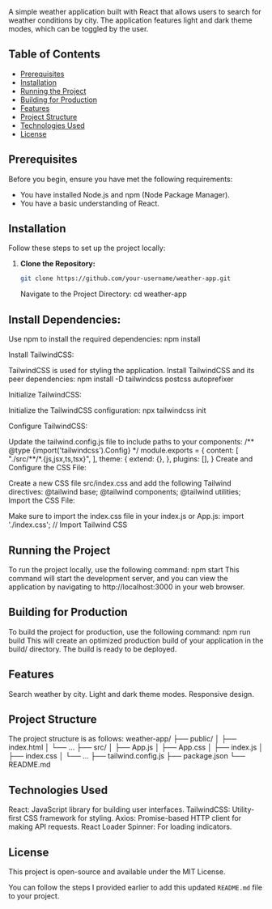 

A simple weather application built with React that allows users to search for weather conditions by city. The application features light and dark theme modes, which can be toggled by the user.

## Table of Contents

- [Prerequisites](#prerequisites)
- [Installation](#installation)
- [Running the Project](#running-the-project)
- [Building for Production](#building-for-production)
- [Features](#features)
- [Project Structure](#project-structure)
- [Technologies Used](#technologies-used)
- [License](#license)

## Prerequisites

Before you begin, ensure you have met the following requirements:

- You have installed Node.js and npm (Node Package Manager).
- You have a basic understanding of React.

## Installation

Follow these steps to set up the project locally:

1. **Clone the Repository:**

   ```bash
   git clone https://github.com/your-username/weather-app.git
   ```

   Navigate to the Project Directory:
   cd weather-app

## Install Dependencies:

Use npm to install the required dependencies:
npm install

Install TailwindCSS:

TailwindCSS is used for styling the application. Install TailwindCSS and its peer dependencies:
npm install -D tailwindcss postcss autoprefixer

Initialize TailwindCSS:

Initialize the TailwindCSS configuration:
npx tailwindcss init

Configure TailwindCSS:

Update the tailwind.config.js file to include paths to your components:
/** @type {import('tailwindcss').Config} \*/
module.exports = {
content: [
"./src/**/\*.{js,jsx,ts,tsx}",
],
theme: {
extend: {},
},
plugins: [],
}
Create and Configure the CSS File:

Create a new CSS file src/index.css and add the following Tailwind directives:
@tailwind base;
@tailwind components;
@tailwind utilities;
Import the CSS File:

Make sure to import the index.css file in your index.js or App.js:
import './index.css'; // Import Tailwind CSS

## Running the Project

To run the project locally, use the following command:
npm start
This command will start the development server, and you can view the application by navigating to http://localhost:3000 in your web browser.

## Building for Production

To build the project for production, use the following command:
npm run build
This will create an optimized production build of your application in the build/ directory. The build is ready to be deployed.

## Features

Search weather by city.
Light and dark theme modes.
Responsive design.

## Project Structure

The project structure is as follows:
weather-app/
├── public/
│ ├── index.html
│ └── ...
├── src/
│ ├── App.js
│ ├── App.css
│ ├── index.js
│ ├── index.css
│ └── ...
├── tailwind.config.js
├── package.json
└── README.md

## Technologies Used

React: JavaScript library for building user interfaces.
TailwindCSS: Utility-first CSS framework for styling.
Axios: Promise-based HTTP client for making API requests.
React Loader Spinner: For loading indicators.

## License

This project is open-source and available under the MIT License.

You can follow the steps I provided earlier to add this updated `README.md` file to your project.
